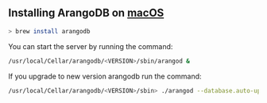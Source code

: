 

## Installing ArangoDB on [macOS](https://www.arangodb.com/docs/stable/installation-mac-osx.html)


```sh
> brew install arangodb
```
You can start the server by running the command:


```sh
/usr/local/Cellar/arangodb/<VERSION>/sbin/arangod &
```
If you upgrade to new version arangodb run the command:


```sh
/usr/local/Cellar/arangodb/<VERSION>/sbin> ./arangod --database.auto-upgrade true
```


